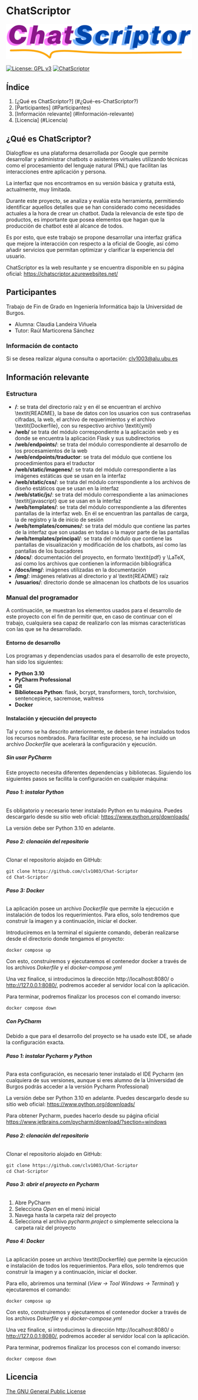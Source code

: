 # ChatScriptor

<img href="https://chatscriptor.azurewebsites.net/" src="web/static/imagenes/CSLogoCompleto.png" alt="">

[![License: GPL v3](https://img.shields.io/badge/License-GPLv3-purple.svg)](https://www.gnu.org/licenses/gpl-3.0)
[![ChatScriptor](https://img.shields.io/badge/ChatSciptor_Web-🔗-blue)](https://chatscriptor.azurewebsites.net/)

## Índice

1. [¿Qué es ChatScriptor?] (#¿Qué-es-ChatScriptor?)
2. [Participantes] (#Participantes)
3. [Información relevante] (#Información-relevante)
4. [Licencia] (#Licencia)

## ¿Qué es ChatScriptor?

Dialogflow es una plataforma desarrollada por Google que permite desarrollar y administrar chatbots o asistentes
virtuales utilizando técnicas como el procesamiento del lenguaje natural (PNL) que facilitan las interacciones entre
aplicación y persona.

La interfaz que nos encontramos en su versión básica y gratuita está, actualmente, muy limitada.

Durante este proyecto, se analiza y evalúa esta herramienta, permitiendo identificar aquellos detalles que se han
considerado como necesidades actuales a la hora de crear un chatbot. Dada la relevancia de este tipo de productos, es
importante que posea elementos que hagan que la producción de chatbot esté al alcance de todos.

Es por esto, que este trabajo se propone desarrollar una interfaz gráfica que mejore la interacción con respecto a la
oficial de Google, así cómo añadir servicios que permitan optimizar y clarificar la experiencia del usuario.

ChatScriptor es la web resultante y se encuentra disponible en su página
oficial: https://chatscriptor.azurewebsites.net/

## Participantes

Trabajo de Fin de Grado en Ingeniería Informática bajo la Universidad de Burgos.

- Alumna: Claudia Landeira Viñuela
- Tutor: Raúl Marticorena Sánchez

### Información de contacto

Si se desea realizar alguna consulta o aportación: clv1003@alu.ubu.es

## Información relevante

### Estructura

- **/**: se trata del directorio raíz y en él se encuentran el archivo \textit{README}, la base de datos con los
  usuarios
  con sus contraseñas cifradas, la web, el archivo de requerimientos y el archivo \textit{Dockerfile}, con su respectivo
  archivo \textit{yml}
- **/web/** se trata del módulo correspondiente a la aplicación web y es donde se encuentra la aplicación Flask y sus
  subdirectorios
- **/web/endpoints/**: se trata del módulo correspondiente al desarrollo de los procesamientos de la web
- **/web/endpoints/traductor**: se trata del módulo que contiene los procedimientos para el traductor
- **/web/static/imagenes/**: se trata del módulo correspondiente a las imágenes estáticas que se usan en la interfaz
- **/web/static/css/**: se trata del módulo correspondiente a los archivos de diseño estáticos que se usan en la
  interfaz
- **/web/static/js/**: se trata del módulo correspondiente a las animaciones \textit{javascript} que se usan en la
  interfaz
- **/web/templates/**: se trata del módulo correspondiente a las diferentes pantallas de la interfaz web. En él se
  encuentran las pantallas de carga, la de registro y la de inicio de sesión
- **/web/templates/comunes/**: se trata del módulo que contiene las partes de la interfaz que son usadas en todas o la
  mayor
  parte de las pantallas
- **/web/templates/principal/**: se trata del módulo que contiene las pantallas de visualización y modificación de los
  chatbots, así como las pantallas de los buscadores
- **/docs/**: documentación del proyecto, en formato \textit{pdf} y \LaTeX, así como los archivos que contienen la
  información bibliográfica
- **/docs/img/**: imágenes utilizadas en la documentación
- **/img/**: imágenes relativas al directorio y al \textit{README} raíz
- **/usuarios/**: directorio donde se almacenan los chatbots de los usuarios

### Manual del programador

A continuación, se muestran los elementos usados para el desarrollo de este proyecto con el fin de permitir que, en caso
de continuar con el trabajo, cualquiera sea capaz de realizarlo con las mismas características con las que se ha
desarrollado.

#### Entorno de desarrollo

Los programas y dependencias usados para el desarrollo de este proyecto, han sido los siguientes:

- **Python 3.10**
- **PyCharm Professional**
- **Git**
- **Bibliotecas Python**: flask, bcrypt, transformers, torch, torchvision, sentencepiece, sacremose, waitress
- **Docker**

#### Instalación y ejecución del proyecto

Tal y como se ha descrito anteriormente, se deberán tener instalados todos los recursos nombrados. Para
facilitar este proceso, se ha incluido un archivo _Dockerfile_ que acelerará la configuración y ejecución.

##### Sin usar PyCharm

Este proyecto necesita diferentes dependencias y bibliotecas. Siguiendo los siguientes pasos se facilita la
configuración en cualquier máquina:

###### _**Paso 1: instalar Python**_

Es obligatorio y necesario tener instalado Python en tu máquina. Puedes descargarlo desde su sitio web
oficial: https://www.python.org/downloads/

La versión debe ser Python 3.10 en adelante.

###### _**Paso 2: clonación del repositorio**_

Clonar el repositorio alojado en GitHub:

~~~
git clone https://github.com/clv1003/Chat-Scriptor
cd Chat-Scriptor
~~~

###### _**Paso 3: Docker**_

La aplicación posee un archivo _Dockerfile_ que permite la ejecución e instalación de todos los requerimientos.
Para ellos, solo tendremos que construir la imagen y a continuación, iniciar el docker.

Introduciremos en la terminal el siguiente comando, deberán realizarse desde el directorio donde tengamos el proyecto:

~~~
docker compose up
~~~

Con esto, construiremos y ejecutaremos el contenedor docker a través de los archivos _Dokerfile_ y el
_docker-compose.yml_

Una vez finalice, si introducimos la dirección http://localhost:8080/ o http://127.0.0.1:8080/, podremos
acceder al servidor local con la aplicación.

Para terminar, podremos finalizar los procesos con el comando inverso:

~~~
docker compose down
~~~

##### Con PyCharm

Debido a que para el desarrollo del proyecto se ha usado este IDE, se añade la configuración exacta.

###### _**Paso 1: instalar Pycharm y Python**_

Para esta configuración, es necesario tener instalado el IDE Pycharm (en cualquiera de sus versiones, aunque si eres
alumno de la Universidad de Burgos podrás acceder a la versión Pycharm Professional)

La versión debe ser Python 3.10 en adelante. Puedes descargarlo desde su sitio web
oficial: https://www.python.org/downloads/

Para obtener Pycharm, puedes hacerlo desde su página oficial https://www.jetbrains.com/pycharm/download/?section=windows

###### _**Paso 2: clonación del repositorio**_

Clonar el repositorio alojado en GitHub:

~~~
git clone https://github.com/clv1003/Chat-Scriptor
cd Chat-Scriptor
~~~

###### _**Paso 3: abrir el proyecto en Pycharm**_

1. Abre PyCharm
2. Selecciona _Open_ en el menú inicial
3. Navega hasta la carpeta raíz del proyecto
4. Selecciona el archivo _pycharm.project_ o simplemente selecciona la carpeta raíz del proyecto

###### _**Paso 4: Docker**_

La aplicación posee un archivo \textit{Dockerfile} que permite la ejecución e instalación de todos los requerimientos.
Para ellos, solo tendremos que construir la imagen y a continuación, iniciar el docker.

Para ello, abriremos una terminal (_View -> Tool Windows -> Terminal_) y ejecutaremos el comando:

~~~
docker compose up
~~~

Con esto, construiremos y ejecutaremos el contenedor docker a través de los archivos _Dokerfile_ y el
_docker-compose.yml_

Una vez finalice, si introducimos la dirección http://localhost:8080/ o http://127.0.0.1:8080/, podremos
acceder al servidor local con la aplicación.

Para terminar, podremos finalizar los procesos con el comando inverso:

~~~
docker compose down
~~~

## Licencia

[The GNU General Public License](https://www.gnu.org/licenses/)

